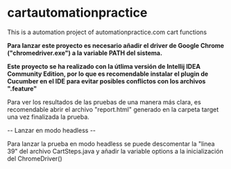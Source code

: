 # cartautomationpractice
This is a automation project of automationpractice.com cart functions

**Para lanzar este proyecto es necesario añadir el driver de Google Chrome ("chromedriver.exe") a la variable PATH del sistema.**

**Este proyecto se ha realizado con la útlima versión de Intellij IDEA Community Edition, por lo que es recomendable instalar
el plugin de Cucumber en el IDE para evitar posibles conflictos con los archivos ".feature"**

Para ver los resultados de las pruebas de una manera más clara, es recomendable abrir el archivo "report.html" generado en la
carpeta target una vez finalizada la prueba.

-- Lanzar en modo headless --

Para lanzar la prueba en modo headless se puede descomentar la "linea 39" del archivo CartSteps.java y añadir la variable 
options a la inicialización del ChromeDriver()
